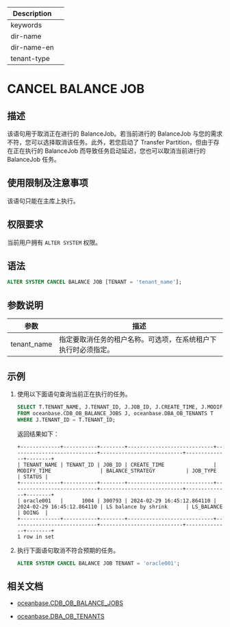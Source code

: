 | Description   |                 |
|---------------|-----------------|
| keywords      |                 |
| dir-name      |                 |
| dir-name-en   |                 |
| tenant-type   |                 |

# CANCEL BALANCE JOB

## 描述

该语句用于取消正在进行的 BalanceJob。若当前进行的 BalanceJob 与您的需求不符，您可以选择取消该任务。此外，若您启动了 Transfer Partition，但由于存在正在执行的 BalanceJob 而导致任务启动延迟，您也可以取消当前进行的 BalanceJob 任务。

## 使用限制及注意事项

该语句只能在主库上执行。

## 权限要求

当前用户拥有 `ALTER SYSTEM` 权限。

## 语法

```sql
ALTER SYSTEM CANCEL BALANCE JOB [TENANT = 'tenant_name'];
```

## 参数说明

| 参数         | 描述        |
|--------------|------------|
| tenant_name  | 指定要取消任务的租户名称。可选项，在系统租户下执行时必须指定。|

## 示例

1. 使用以下面语句查询当前正在执行的任务。

    ```sql
    SELECT T.TENANT_NAME, J.TENANT_ID, J.JOB_ID, J.CREATE_TIME, J.MODIFY_TIME, J.BALANCE_STRATEGY, J.JOB_TYPE, j.STATUS
    FROM oceanbase.CDB_OB_BALANCE_JOBS J, oceanbase.DBA_OB_TENANTS T
    WHERE J.TENANT_ID = T.TENANT_ID;
    ```

    返回结果如下：

    ```shell
    +-------------+-----------+--------+----------------------------+----------------------------+---------------------------+--------------+--------+
    | TENANT_NAME | TENANT_ID | JOB_ID | CREATE_TIME                | MODIFY_TIME                | BALANCE_STRATEGY          | JOB_TYPE     | STATUS |
    +-------------+-----------+--------+----------------------------+----------------------------+---------------------------+--------------+--------+
    | oracle001   |      1004 | 300793 | 2024-02-29 16:45:12.864110 | 2024-02-29 16:45:12.864110 | LS balance by shrink      | LS_BALANCE   | DOING  |
    +-------------+-----------+--------+----------------------------+----------------------------+---------------------------+--------------+--------+
    1 row in set
    ```

2. 执行下面语句取消不符合预期的任务。

    ```sql
    ALTER SYSTEM CANCEL BALANCE JOB TENANT = 'oracle001';
    ```

## 相关文档

* [oceanbase.CDB_OB_BALANCE_JOBS](../../../../700.system-views/300.system-view-of-sys-tenant/200.dictionary-view-of-sys-tenant/7800.o-cdb_ob_balance_jobs-of-sys-tenant.md)

* [oceanbase.DBA_OB_TENANTS](../../../../700.system-views/300.system-view-of-sys-tenant/200.dictionary-view-of-sys-tenant/5800.oceanbase-dba_ob_tenants-of-sys-tenant.md)
